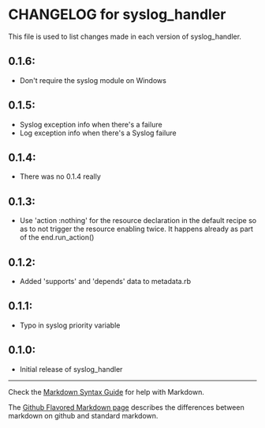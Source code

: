 # CHANGELOG for syslog_handler

This file is used to list changes made in each version of syslog_handler.

## 0.1.6:

* Don't require the syslog module on Windows

## 0.1.5:

* Syslog exception info when there's a failure
* Log exception info when there's a Syslog failure

## 0.1.4:

* There was no 0.1.4 really

## 0.1.3:

* Use 'action :nothing' for the resource declaration in the default recipe so as to not trigger the resource enabling twice. It happens already as part of the end.run_action()

## 0.1.2:

* Added 'supports' and 'depends' data to metadata.rb

## 0.1.1:

* Typo in syslog priority variable

## 0.1.0:

* Initial release of syslog_handler

- - -
Check the [Markdown Syntax Guide](http://daringfireball.net/projects/markdown/syntax) for help with Markdown.

The [Github Flavored Markdown page](http://github.github.com/github-flavored-markdown/) describes the differences between markdown on github and standard markdown.
